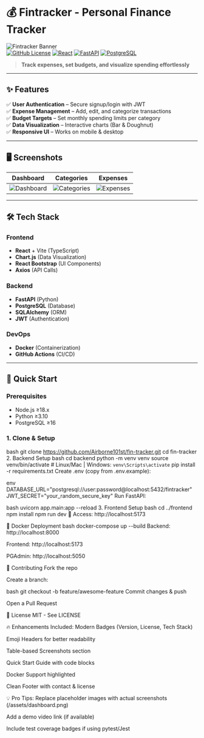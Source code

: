# 💰 Fintracker - Personal Finance Tracker  

![Fintracker Banner](https://via.placeholder.com/1200x400/4f46e5/ffffff?text=Fintracker+-+Smart+Expense+Management)  
[![GitHub License](https://img.shields.io/badge/license-MIT-blue.svg)](LICENSE)
[![React](https://img.shields.io/badge/React-18.2.0-%2361DAFB)](https://react.dev/)
[![FastAPI](https://img.shields.io/badge/FastAPI-0.95.0-%2300C7B7)](https://fastapi.tiangolo.com/)
[![PostgreSQL](https://img.shields.io/badge/PostgreSQL-16.0-%23336791)](https://www.postgresql.org/)

> **Track expenses, set budgets, and visualize spending effortlessly**  

---

## ✨ Features  

✅ **User Authentication** – Secure signup/login with JWT  
✅ **Expense Management** – Add, edit, and categorize transactions  
✅ **Budget Targets** – Set monthly spending limits per category  
✅ **Data Visualization** – Interactive charts (Bar & Doughnut)  
✅ **Responsive UI** – Works on mobile & desktop  

---

## 🖥️ Screenshots  

| Dashboard | Categories | Expenses |  
|-----------|------------|----------|  
| ![Dashboard](https://via.placeholder.com/400x250/4f46e5/ffffff?text=Dashboard+View) | ![Categories](https://via.placeholder.com/400x250/8b5cf6/ffffff?text=Categories) | ![Expenses](https://via.placeholder.com/400x250/ec4899/ffffff?text=Expenses) |  

---

## 🛠️ Tech Stack  

### **Frontend**  
- **React** + Vite (TypeScript)  
- **Chart.js** (Data Visualization)  
- **React Bootstrap** (UI Components)  
- **Axios** (API Calls)  

### **Backend**  
- **FastAPI** (Python)  
- **PostgreSQL** (Database)  
- **SQLAlchemy** (ORM)  
- **JWT** (Authentication)  

### **DevOps**  
- **Docker** (Containerization)  
- **GitHub Actions** (CI/CD)  

---

## 🚀 Quick Start  

### **Prerequisites**  
- Node.js ≥18.x  
- Python ≥3.10  
- PostgreSQL ≥16  

### **1. Clone & Setup**  
bash
git clone https://github.com/Airborne101st/fin-tracker.git
cd fin-tracker
2. Backend Setup
bash
cd backend
python -m venv venv
source venv/bin/activate  # Linux/Mac | Windows: `venv\Scripts\activate`
pip install -r requirements.txt
Create .env (copy from .env.example):

env
DATABASE_URL="postgresql://user:password@localhost:5432/fintracker"
JWT_SECRET="your_random_secure_key"
Run FastAPI:

bash
uvicorn app.main:app --reload
3. Frontend Setup
bash
cd ../frontend
npm install
npm run dev
📌 Access: http://localhost:5173

🐳 Docker Deployment
bash
docker-compose up --build
Backend: http://localhost:8000

Frontend: http://localhost:5173

PGAdmin: http://localhost:5050

🤝 Contributing
Fork the repo

Create a branch:

bash
git checkout -b feature/awesome-feature
Commit changes & push

Open a Pull Request

📜 License
MIT - See LICENSE




🔥 Enhancements Included:
Modern Badges (Version, License, Tech Stack)

Emoji Headers for better readability

Table-based Screenshots section

Quick Start Guide with code blocks

Docker Support highlighted

Clean Footer with contact & license

💡 Pro Tips:
Replace placeholder images with actual screenshots (/assets/dashboard.png)

Add a demo video link (if available)

Include test coverage badges if using pytest/Jest
